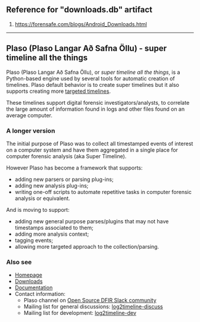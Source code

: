 ## Reference for "downloads.db" artifact 
1. https://forensafe.com/blogs/Android_Downloads.html
---
## Plaso (Plaso Langar Að Safna Öllu) - super timeline all the things

Plaso (Plaso Langar Að Safna Öllu), or *super timeline all the things*, is a
Python-based engine used by several tools for automatic creation of timelines.
Plaso default behavior is to create super timelines but it also supports
creating more [targeted timelines](http://blog.kiddaland.net/2013/02/targeted-timelines-part-i.html).

These timelines support digital forensic investigators/analysts, to correlate
the large amount of information found in logs and other files found on an
average computer.

### A longer version

The initial purpose of Plaso was to collect all timestamped events of interest 
on a computer system and have them aggregated in a single place for computer 
forensic analysis (aka Super Timeline).

However Plaso has become a framework that supports:

* adding new parsers or parsing plug-ins;
* adding new analysis plug-ins;
* writing one-off scripts to automate repetitive tasks in computer forensic analysis or equivalent.

And is moving to support:

* adding new general purpose parses/plugins that may not have timestamps associated to them;
* adding more analysis context;
* tagging events;
* allowing more targeted approach to the collection/parsing.

### Also see

* [Homepage](https://github.com/log2timeline/plaso)
* [Downloads](https://github.com/log2timeline/plaso/releases)
* [Documentation](https://plaso.readthedocs.io)
* Contact information:
  * Plaso channel on [Open Source DFIR Slack community](https://github.com/open-source-dfir/slack)
  * Mailing list for general discussions: [log2timeline-discuss](https://groups.google.com/forum/#%21forum/log2timeline-discuss)
  * Mailing list for development: [log2timeline-dev](https://groups.google.com/forum/#%21forum/log2timeline-dev)
